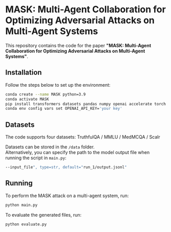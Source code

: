 # MASK: Multi-Agent Collaboration for Optimizing Adversarial Attacks on Multi-Agent Systems

This repository contains the code for the paper **"MASK: Multi-Agent Collaboration for Optimizing Adversarial Attacks on Multi-Agent Systems"**.

## Installation

Follow the steps below to set up the environment:

```bash
conda create --name MASK python=3.9
conda activate MASK
pip install transformers datasets pandas numpy openai accelerate torch
conda env config vars set OPENAI_API_KEY='your key'
```

## Datasets

The code supports four datasets:  TruthfulQA / MMLU / MedMCQA / Scalr

Datasets can be stored in the `/data` folder.  
Alternatively, you can specify the path to the model output file when running the script in `main.py`:  

```bash
--input_file", type=str, default="run_1/output.jsonl"
```

## Running

To perform the MASK attack on a multi-agent system, run:  
```bash
python main.py
```

To evaluate the generated files, run:  
```bash
python evaluate.py
```

